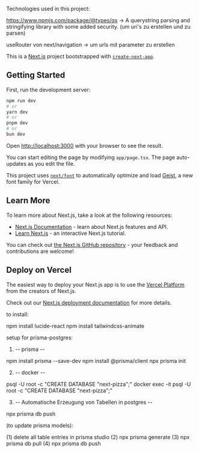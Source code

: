Technologies used in this project:

https://www.npmjs.com/package/@types/qs  -> A querystring parsing and stringifying library with some added security. (um uri's zu erstellen und zu parsen)

useRouter von next/navigation -> um urls mit parameter zu erstellen


This is a [Next.js](https://nextjs.org) project bootstrapped with [`create-next-app`](https://nextjs.org/docs/app/api-reference/cli/create-next-app).

## Getting Started

First, run the development server:

```bash
npm run dev
# or
yarn dev
# or
pnpm dev
# or
bun dev
```

Open [http://localhost:3000](http://localhost:3000) with your browser to see the result.

You can start editing the page by modifying `app/page.tsx`. The page auto-updates as you edit the file.

This project uses [`next/font`](https://nextjs.org/docs/app/building-your-application/optimizing/fonts) to automatically optimize and load [Geist](https://vercel.com/font), a new font family for Vercel.

## Learn More

To learn more about Next.js, take a look at the following resources:

- [Next.js Documentation](https://nextjs.org/docs) - learn about Next.js features and API.
- [Learn Next.js](https://nextjs.org/learn) - an interactive Next.js tutorial.

You can check out [the Next.js GitHub repository](https://github.com/vercel/next.js) - your feedback and contributions are welcome!

## Deploy on Vercel

The easiest way to deploy your Next.js app is to use the [Vercel Platform](https://vercel.com/new?utm_medium=default-template&filter=next.js&utm_source=create-next-app&utm_campaign=create-next-app-readme) from the creators of Next.js.

Check out our [Next.js deployment documentation](https://nextjs.org/docs/app/building-your-application/deploying) for more details.

to install:

npm install lucide-react
npm install tailwindcss-animate

setup for prisma-postgres:

1.  -- prisma --

npm install prisma --save-dev
npm install @prisma/client
npx prisma init

2.  -- docker --

psql -U root -c "CREATE DATABASE \"next-pizza\";"
docker exec -it <container-name> psql -U root -c "CREATE DATABASE \"next-pizza\";"

3.  -- Automatische Erzeugung von Tabellen in postgres --

npx prisma db push

(to update prisma models):

(1) delete all table entries in prisma studio
(2) npx prisma generate
(3) npx prisma db pull
(4) npx prisma db push
